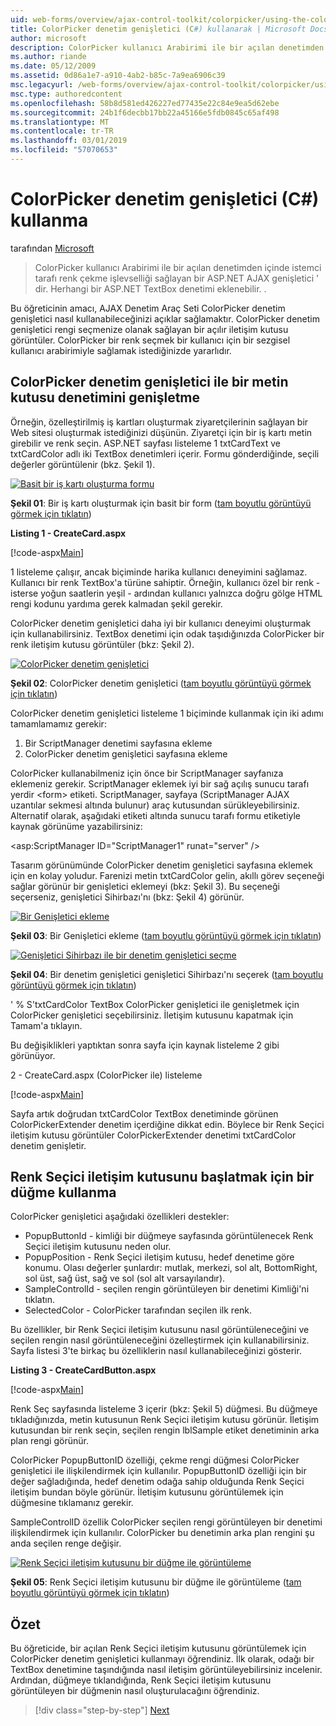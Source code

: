 ```yaml
---
uid: web-forms/overview/ajax-control-toolkit/colorpicker/using-the-colorpicker-control-extender-cs
title: ColorPicker denetim genişletici (C#) kullanarak | Microsoft Docs
author: microsoft
description: ColorPicker kullanıcı Arabirimi ile bir açılan denetimden içinde istemci tarafı renk çekme işlevselliği sağlayan bir ASP.NET AJAX genişletici ' dir. Tüm ASP.NET eklenebilecek...
ms.author: riande
ms.date: 05/12/2009
ms.assetid: 0d86a1e7-a910-4ab2-b85c-7a9ea6906c39
msc.legacyurl: /web-forms/overview/ajax-control-toolkit/colorpicker/using-the-colorpicker-control-extender-cs
msc.type: authoredcontent
ms.openlocfilehash: 58b8d581ed426227ed77435e22c84e9ea5d62ebe
ms.sourcegitcommit: 24b1f6decbb17bb22a45166e5fdb0845c65af498
ms.translationtype: MT
ms.contentlocale: tr-TR
ms.lasthandoff: 03/01/2019
ms.locfileid: "57070653"
---
```

<a name="using-the-colorpicker-control-extender-c"></a>ColorPicker denetim genişletici (C#) kullanma
====================
tarafından [Microsoft](https://github.com/microsoft)

> ColorPicker kullanıcı Arabirimi ile bir açılan denetimden içinde istemci tarafı renk çekme işlevselliği sağlayan bir ASP.NET AJAX genişletici ' dir. Herhangi bir ASP.NET TextBox denetimi eklenebilir. .


Bu öğreticinin amacı, AJAX Denetim Araç Seti ColorPicker denetim genişletici nasıl kullanabileceğinizi açıklar sağlamaktır. ColorPicker denetim genişletici rengi seçmenize olanak sağlayan bir açılır iletişim kutusu görüntüler. ColorPicker bir renk seçmek bir kullanıcı için bir sezgisel kullanıcı arabirimiyle sağlamak istediğinizde yararlıdır.

## <a name="extending-a-textbox-control-with-the-colorpicker-control-extender"></a>ColorPicker denetim genişletici ile bir metin kutusu denetimini genişletme

Örneğin, özelleştirilmiş iş kartları oluşturmak ziyaretçilerinin sağlayan bir Web sitesi oluşturmak istediğinizi düşünün. Ziyaretçi için bir iş kartı metin girebilir ve renk seçin. ASP.NET sayfası listeleme 1 txtCardText ve txtCardColor adlı iki TextBox denetimleri içerir. Formu gönderdiğinde, seçili değerler görüntülenir (bkz. Şekil 1).


[![Basit bir iş kartı oluşturma formu](using-the-colorpicker-control-extender-cs/_static/image1.jpg)](using-the-colorpicker-control-extender-cs/_static/image1.png)

**Şekil 01**: Bir iş kartı oluşturmak için basit bir form ([tam boyutlu görüntüyü görmek için tıklatın](using-the-colorpicker-control-extender-cs/_static/image2.png))


**Listing 1 - CreateCard.aspx**

[!code-aspx[Main](using-the-colorpicker-control-extender-cs/samples/sample1.aspx)]

1 listeleme çalışır, ancak biçiminde harika kullanıcı deneyimini sağlamaz. Kullanıcı bir renk TextBox'a türüne sahiptir. Örneğin, kullanıcı özel bir renk - isterse yoğun saatlerin yeşil - ardından kullanıcı yalnızca doğru gölge HTML rengi kodunu yardıma gerek kalmadan şekil gerekir.

ColorPicker denetim genişletici daha iyi bir kullanıcı deneyimi oluşturmak için kullanabilirsiniz. TextBox denetimi için odak taşıdığınızda ColorPicker bir renk iletişim kutusu görüntüler (bkz: Şekil 2).


[![ColorPicker denetim genişletici](using-the-colorpicker-control-extender-cs/_static/image2.jpg)](using-the-colorpicker-control-extender-cs/_static/image3.png)

**Şekil 02**: ColorPicker denetim genişletici ([tam boyutlu görüntüyü görmek için tıklatın](using-the-colorpicker-control-extender-cs/_static/image4.png))


ColorPicker denetim genişletici listeleme 1 biçiminde kullanmak için iki adımı tamamlamamız gerekir:

1. Bir ScriptManager denetimi sayfasına ekleme
2. ColorPicker denetim genişletici sayfasına ekleme

ColorPicker kullanabilmeniz için önce bir ScriptManager sayfanıza eklemeniz gerekir. ScriptManager eklemek iyi bir sağ açılış sunucu tarafı yerdir &lt;form&gt; etiketi. ScriptManager, sayfaya (ScriptManager AJAX uzantılar sekmesi altında bulunur) araç kutusundan sürükleyebilirsiniz. Alternatif olarak, aşağıdaki etiketi altında sunucu tarafı formu etiketiyle kaynak görünüme yazabilirsiniz:

&lt;asp:ScriptManager ID="ScriptManager1" runat="server" /&gt;

Tasarım görünümünde ColorPicker denetim genişletici sayfasına eklemek için en kolay yoludur. Farenizi metin txtCardColor gelin, akıllı görev seçeneği sağlar görünür bir genişletici eklemeyi (bkz: Şekil 3). Bu seçeneği seçerseniz, genişletici Sihirbazı'nı (bkz: Şekil 4) görünür.


[![Bir Genişletici ekleme](using-the-colorpicker-control-extender-cs/_static/image3.jpg)](using-the-colorpicker-control-extender-cs/_static/image5.png)

**Şekil 03**: Bir Genişletici ekleme ([tam boyutlu görüntüyü görmek için tıklatın](using-the-colorpicker-control-extender-cs/_static/image6.png))


[![Genişletici Sihirbazı ile bir denetim genişletici seçme](using-the-colorpicker-control-extender-cs/_static/image4.jpg)](using-the-colorpicker-control-extender-cs/_static/image7.png)

**Şekil 04**: Bir denetim genişletici genişletici Sihirbazı'nı seçerek ([tam boyutlu görüntüyü görmek için tıklatın](using-the-colorpicker-control-extender-cs/_static/image8.png))


' % S'txtCardColor TextBox ColorPicker genişletici ile genişletmek için ColorPicker genişletici seçebilirsiniz. İletişim kutusunu kapatmak için Tamam'a tıklayın.

Bu değişiklikleri yaptıktan sonra sayfa için kaynak listeleme 2 gibi görünüyor.

2 - CreateCard.aspx (ColorPicker ile) listeleme

[!code-aspx[Main](using-the-colorpicker-control-extender-cs/samples/sample2.aspx)]

Sayfa artık doğrudan txtCardColor TextBox denetiminde görünen ColorPickerExtender denetim içerdiğine dikkat edin. Böylece bir Renk Seçici iletişim kutusu görüntüler ColorPickerExtender denetimi txtCardColor denetim genişletir.

## <a name="using-a-button-to-launch-the-color-picker-dialog"></a>Renk Seçici iletişim kutusunu başlatmak için bir düğme kullanma

ColorPicker genişletici aşağıdaki özellikleri destekler:

- PopupButtonId - kimliği bir düğmeye sayfasında görüntülenecek Renk Seçici iletişim kutusunu neden olur.
- PopupPosition - Renk Seçici iletişim kutusu, hedef denetime göre konumu. Olası değerler şunlardır: mutlak, merkezi, sol alt, BottomRight, sol üst, sağ üst, sağ ve sol (sol alt varsayılandır).
- SampleControlId - seçilen rengin görüntüleyen bir denetimi Kimliği'ni tıklatın.
- SelectedColor - ColorPicker tarafından seçilen ilk renk.

Bu özellikler, bir Renk Seçici iletişim kutusunu nasıl görüntüleneceğini ve seçilen rengin nasıl görüntüleneceğini özelleştirmek için kullanabilirsiniz. Sayfa listesi 3'te birkaç bu özelliklerin nasıl kullanabileceğinizi gösterir.

**Listing 3 - CreateCardButton.aspx**

[!code-aspx[Main](using-the-colorpicker-control-extender-cs/samples/sample3.aspx)]

Renk Seç sayfasında listeleme 3 içerir (bkz: Şekil 5) düğmesi. Bu düğmeye tıkladığınızda, metin kutusunun Renk Seçici iletişim kutusu görünür. İletişim kutusundan bir renk seçin, seçilen rengin lblSample etiket denetiminin arka plan rengi görünür.

ColorPicker PopupButtonID özelliği, çekme rengi düğmesi ColorPicker genişletici ile ilişkilendirmek için kullanılır. PopupButtonID özelliği için bir değer sağladığında, hedef denetim odağa sahip olduğunda Renk Seçici iletişim bundan böyle görünür. İletişim kutusunu görüntülemek için düğmesine tıklamanız gerekir.

SampleControlID özellik ColorPicker seçilen rengi görüntüleyen bir denetimi ilişkilendirmek için kullanılır. ColorPicker bu denetimin arka plan rengini şu anda seçilen renge değişir.


[![Renk Seçici iletişim kutusunu bir düğme ile görüntüleme](using-the-colorpicker-control-extender-cs/_static/image5.jpg)](using-the-colorpicker-control-extender-cs/_static/image9.png)

**Şekil 05**: Renk Seçici iletişim kutusunu bir düğme ile görüntüleme ([tam boyutlu görüntüyü görmek için tıklatın](using-the-colorpicker-control-extender-cs/_static/image10.png))


## <a name="summary"></a>Özet

Bu öğreticide, bir açılan Renk Seçici iletişim kutusunu görüntülemek için ColorPicker denetim genişletici kullanmayı öğrendiniz. İlk olarak, odağı bir TextBox denetimine taşındığında nasıl iletişim görüntüleyebilirsiniz incelenir. Ardından, düğmeye tıklandığında, Renk Seçici iletişim kutusunu görüntüleyen bir düğmenin nasıl oluşturulacağını öğrendiniz.

> [!div class="step-by-step"]
> [Next](using-the-colorpicker-control-extender-vb.md)
